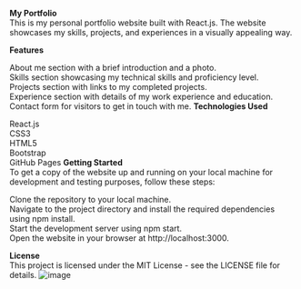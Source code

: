 <b>My Portfolio</b><br>
This is my personal portfolio website built with React.js. The website showcases my skills, projects, and experiences in a visually appealing way.

<b>Features</b><br>

About me section with a brief introduction and a photo.<br>
Skills section showcasing my technical skills and proficiency level.<br>
Projects section with links to my completed projects.<br>
Experience section with details of my work experience and education.<br>
Contact form for visitors to get in touch with me.
<b>Technologies Used</b><br>

React.js<br>
CSS3<br>
HTML5<br>
Bootstrap<br>
GitHub Pages
<b>Getting Started</b><br>
To get a copy of the website up and running on your local machine for development and testing purposes, follow these steps:<br>

Clone the repository to your local machine.<br>
Navigate to the project directory and install the required dependencies using npm install.<br>
Start the development server using npm start.<br>
Open the website in your browser at http://localhost:3000.<br>

<b>License</b><br>
This project is licensed under the MIT License - see the LICENSE file for details.
![image](https://user-images.githubusercontent.com/90014630/219882195-2ef84908-9096-491c-8dee-969b4fa60d81.png)
